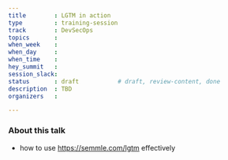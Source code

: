 ```yaml
---
title        : LGTM in action
type         : training-session
track        : DevSecOps
topics       : 
when_week    : 
when_day     : 
when_time    : 
hey_summit   : 
session_slack:
status       : draft           # draft, review-content, done
description  : TBD
organizers   : 

---
```


### About this talk

- how to use https://semmle.com/lgtm effectively
